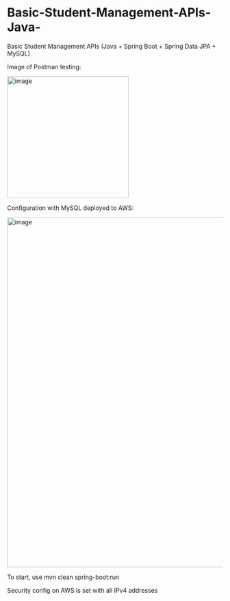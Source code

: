 # Basic-Student-Management-APIs-Java-
Basic Student Management APIs (Java + Spring Boot + Spring Data JPA + MySQL)

Image of Postman testing:

<img width="284" alt="image" src="https://user-images.githubusercontent.com/89829761/211356585-f11eced9-69bd-40ec-a7fa-2f2af5a97fa7.png">


Configuration with MySQL deployed to AWS:

<img width="816" alt="image" src="https://user-images.githubusercontent.com/89829761/212754160-401702b5-de66-491d-8b0d-65c945be646c.png">

To start, use mvn clean spring-boot:run

Security config on AWS is set with all IPv4 addresses



